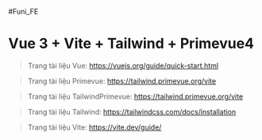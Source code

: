 #Funi_FE
# Vue 3 + Vite + Tailwind + Primevue4

> Trang tài liệu Vue: https://vuejs.org/guide/quick-start.html

> Trang tài liệu Primevue: https://tailwind.primevue.org/vite

> Trang tài liệu TailwindPrimevue: https://tailwind.primevue.org/vite

> Trang tài liệu Tailwind: https://tailwindcss.com/docs/installation

> Trang tài liệu Vite: https://vite.dev/guide/

